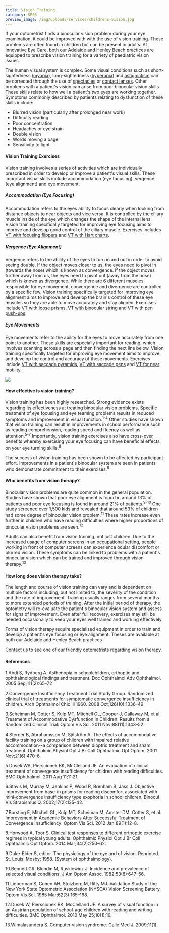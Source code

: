 ```yaml
---
title: Vision Training
category: SE03
preview_image: /img/uploads/services/childrens-vision.jpg
---
```

<div class="employee-heading">

<p>If your optometrist finds a binocular vision problem during your eye examination, it could be improved with with the use of vision training. These problems are often found in children but can be present in adults. At Innovative Eye Care, both our Adelaide and Henley Beach practices are equipped to prescribe vision training for a variety of paediatric vision issues.</p></div>

The human visual system is complex. Some visual conditions such as short-sightedness ([myopia](https://www.innovativeeyecare.com.au/what-we-do/myopia/)), long-sightedness ([hyperopia](https://www.innovativeeyecare.com.au/what-we-do/hyperopia/)) and [astigmatism](https://www.innovativeeyecare.com.au/what-we-do/astigmatism/) can be corrected through the use of [spectacles](https://www.innovativeeyecare.com.au/what-we-do/glasses/) or [contact lenses](https://www.innovativeeyecare.com.au/what-we-do/contact-lenses/). Other problems with a patient's vision can arise from poor binocular vision skills. These skills relate to how well a patient's two eyes are working together. Symptoms commonly described by patients relating to dysfunction of these skills include:

* Blurred vision (particularly after prolonged near work)
* Difficulty reading
* Poor concentration
* Headaches or eye strain
* Double vision
* Words moving a page
* Sensitivity to light

#### Vision Training Exercises

Vision training involves a series of activities which are individually prescribed in order to develop or improve a patient's visual skills. These important visual skills include accommodation (eye focusing), vergence (eye alignment) and eye movement.

##### Accommodation (Eye Focusing)

Accommodation refers to the eyes ability to focus clearly when looking from distance objects to near objects and vice versa. It is controlled by the ciliary muscle inside of the eye which changes the shape of the internal lens. Vision training specifically targeted for improving eye focusing aims to improve and develop good control of the ciliary muscle. Exercises includes [VT with focusing flippers](https://innovativeeyecare.com.au/patient-resources/vision-training-with-focusing-flippers/) and [VT with Hart charts](https://innovativeeyecare.com.au/patient-resources/vision-training-with-hart-charts/).

##### Vergence (Eye Alignment)

Vergence refers to the ability of the eyes to turn in and out in order to avoid seeing double. If the object moves closer to us, the eyes need to pivot in (towards the nose) which is known as convergence. If the object moves further away from us, the eyes need to pivot out (away from the nose) which is known as divergence. While there are 6 different muscles responsible for eye movement, convergence and divergence are controlled by a specific few. Vision training specifically targeted for improving eye alignment aims to improve and develop the brain's control of these eye muscles so they are able to move accurately and stay aligned. Exercises include [VT with loose prisms](https://innovativeeyecare.com.au/patient-resources/vision-training-with-loose-prisms/), [VT with binocular string](https://www.innovativeeyecare.com.au/patient-resources/vision-training-with-binocular-string/) and [VT with pen push-ups](https://innovativeeyecare.com.au/patient-resources/vision-training-push-up-exercises/).

##### Eye Movements

Eye movements refer to the ability for the eyes to move accurately from one point to another. These skills are especially important for reading, which involves scanning across a page and then finding the next line below. Vision training specifically targeted for improving eye movement aims to improve and develop the control and accuracy of these movements. Exercises include [VT with saccade pyramids](https://innovativeeyecare.com.au/patient-resources/vision-training-with-saccade-pyramids/), [VT with saccade pens](https://innovativeeyecare.com.au/patient-resources/vision-training-with-saccade-pens/) and [VT for near motility](https://www.innovativeeyecare.com.au/patient-resources/vision-training-for-near-motility/).

![](/img/uploads/vision-training-implements.jpg)

#### How effective is vision training?

Vision training has been highly researched. Strong evidence exists regarding its effectiveness at treating binocular vision problems. Specific treatment of eye focusing and eye teaming problems results in reduced symptoms and improvement in visual function.<sup>1-4</sup> Other studies have shown that vision training can result in improvements in school performance such as reading comprehension, reading speed and fluency as well as attention.<sup>5-7</sup> Importantly, vision training exercises also have cross-over benefits whereby exercising your eye focusing can have beneficial effects on your eye turning skills.<sup>8</sup>

The success of vision training has been shown to be affected by participant effort. Improvements in a patient's binocular system are seen in patients who demonstrate commitment to their exercises.<sup>8</sup> 

#### Who benefits from vision therapy?

Binocular vision problems are quite common in the general population. Studies have shown that poor eye alignment is found in around 13% of patients and poor eye focusing is found in around 21% of patients.<sup>9-10</sup> One study screened over 1,500 kids and revealed that around 53% of children had some degree of binocular vision problem.<sup>11</sup> These rates increase even further in children who have reading difficulties where higher proportions of binocular vision problems are seen.<sup>12</sup>

Adults can also benefit from vision training, not just children. Due to the increased usage of computer screens in an occupational setting, people working in front of computer screens can experience ocular discomfort or blurred vision. These symptoms can be linked to problems with a patient's binocular vision which can be trained and improved through vision therapy.<sup>13</sub>

#### How long does vision therapy take?

The length and course of vision training can vary and is dependent on multiple factors including, but not limited to, the severity of the condition and the rate of improvement. Training usually ranges from several months to more extended periods of training. After the initial period of therapy, the optometry will re-evaluate the patient's binocular vision system and assess for signs of improvement. Even after full recovery, exercises may still be needed occasionally to keep your eyes well trained and working effectively.

Forms of vision therapy require specialised equipment in order to train and develop a patient's eye focusing or eye alignment. Theses are available at both our Adelaide and Henley Beach practices

[Contact us](https://www.innovativeeyecare.com.au/contact) to see one of our friendly optometrists regarding vision therapy.

#### References

1.Abdi S, Rydberg A. Asthenopia in schoolchildren, orthoptic and ophthalmological findings and treatment. Doc Ophthalmol Adv Ophthalmol. 2005 Sep;111(2):65–72

2.Convergence Insufficiency Treatment Trial Study Group. Randomized clinical trial of treatments for symptomatic convergence insufficiency in children. Arch Ophthalmol Chic Ill 1960. 2008 Oct;126(10):1336–49

3.Scheiman M, Cotter S, Kulp MT, Mitchell GL, Cooper J, Gallaway M, et al. Treatment of Accommodative Dysfunction in Children: Results from a Randomized Clinical Trial: Optom Vis Sci. 2011 Nov;88(11):1343–52.

4.Sterner B, Abrahamsson M, Sjöström A. The effects of accommodative facility training on a group of children with impaired relative accommodation--a comparison between dioptric treatment and sham treatment. Ophthalmic Physiol Opt J Br Coll Ophthalmic Opt Optom. 2001 Nov;21(6):470–6.

5.Dusek WA, Pierscionek BK, McClelland JF. An evaluation of clinical treatment of convergence insufficiency for children with reading difficulties. BMC Ophthalmol. 2011 Aug 11;11:21.

6.Stavis M, Murray M, Jenkins P, Wood R, Brenham B, Jass J. Objective improvement from base-in prisms for reading discomfort associated with mini-convergence insufficiency type exophoria in school children. Binocul Vis Strabismus Q. 2002;17(2):135–42.

7.Borsting E, Mitchell GL, Kulp MT, Scheiman M, Amster DM, Cotter S, et al. Improvement in Academic Behaviors After Successful Treatment of Convergence Insufficiency: Optom Vis Sci. 2012 Jan;89(1):12–8.

8.Horwood A, Toor S. Clinical test responses to different orthoptic exercise regimes in typical young adults. Ophthalmic Physiol Opt J Br Coll Ophthalmic Opt Optom. 2014 Mar;34(2):250–62.

9.Duke-Elder S, editor. The physiology of the eye and of vision. Reprinted. St. Louis: Mosby; 1958. (System of ophthalmology).

10.Bennett GR, Blondin M, Ruskiewicz J. Incidence and prevalence of selected visual conditions. J Am Optom Assoc. 1982;53(8):647–56.

11.Lieberman S, Cohen AH, Stolzberg M, Ritty MJ. Validation Study of the New York State Optometric Association (NYSOA) Vision Screening Battery. Optom Vis Sci. 1985 Mar;62(3):165–168.

12.Dusek W, Pierscionek BK, McClelland JF. A survey of visual function in an Austrian population of school-age children with reading and writing difficulties. BMC Ophthalmol. 2010 May 25;10(1):16.

13.Wimalasundera S. Computer vision syndrome. Galle Med J. 2009;11(1).

<!--EndFragment-->